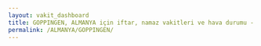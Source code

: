 ```yaml
---
layout: vakit_dashboard
title: GOPPINGEN, ALMANYA için iftar, namaz vakitleri ve hava durumu - ilçe/eyalet seç
permalink: /ALMANYA/GOPPINGEN/
---
```


<script type="text/javascript">
  var GLOBAL_COUNTRY = 'ALMANYA';
  var GLOBAL_CITY = 'GOPPINGEN';
  var GLOBAL_STATE = '';
  var lat = 72;
  var lon = 21;
</script>
